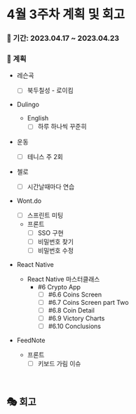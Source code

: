 # 4월 3주차 계획 및 회고

### 📆 기간: 2023.04.17 ~ 2023.04.23

### 📑 계획

- 레슨곡

  - [ ] 북두칠성 - 로이킴
- Dulingo
  - English
    - [ ] 하루 하나씩 꾸준히
- 운동
  - [ ] 테니스 주 2회
- 첼로
  - [ ] 시간날때마다 연습

- Wont.do
  - [ ] 스프린트 미팅
  - 프론트
    - [ ] SSO 구현
    - [ ] 비밀번호 찾기
    - [ ] 비밀번호 수정
- React Native
  - React Native 마스터클래스
    - #6 Crypto App
      - [ ] #6.6 Coins Screen
      - [ ] #6.7 Coins Screen part Two
      - [ ] #6.8 Coin Detail
      - [ ] #6.9 Victory Charts
      - [ ] #6.10 Conclusions
- FeedNote

  - 프론트
    - [ ] 키보드 가림 이슈

<br/>

## 🎭 회고
